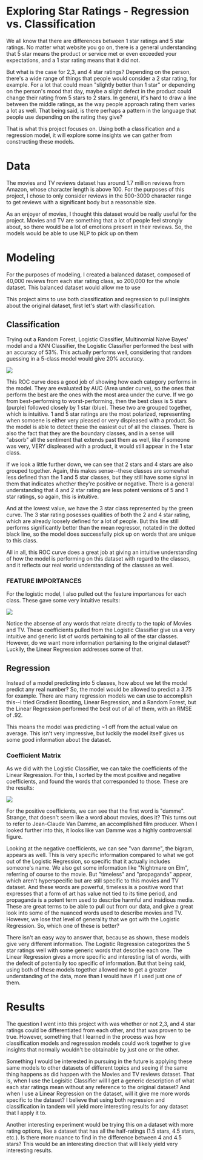 # Exploring Star Ratings - Regression vs. Classification

We all know that there are differences between 1 star ratings and 5 star ratings. No matter what website you go on, there is a general understanding that 5 star means the product or service met or even exceeded your expectations, and a 1 star rating means that it did not. 

But what is the case for 2,3, and 4 star ratings? Depending on the person, there's a wide range of things that people would consider a 2 star rating, for example. For a lot that could mean "slightly better than 1 star" or depending on the person's mood that day, maybe a slight defect in the product could change their rating from 5 stars to 2 stars. In general, it's hard to draw a line between the middle ratings, as the way people approach rating them varies a lot as well. That being said, is there perhaps a pattern in the language that people use depending on the rating they give?

That is what this project focuses on. Using both a classification and a regression model, it will explore some insights we can gather from constructing these models.

# Data

The movies and TV reviews dataset has around 1.7 million reviews from Amazon, whose character length is above 100. For the purposes of this project, I chose to only consider reviews in the 500-3000 character range to get reviews with a significant body but a reasonable size.

As an enjoyer of movies, I thought this dataset would be really useful for the project. Movies and TV are something that a lot of people feel strongly about, so there would be a lot of emotions present in their reviews. So, the models would be able to use NLP to pick up on them

# Modeling

For the purposes of modeling, I created a balanced dataset, composed of 40,000 reviews from each star rating class, so 200,000 for the whole dataset. This balanced dataset would allow me to use 

This project aims to use both classification and regression to pull insights about the original dataset, first let's start with classification.

## Classification

Trying out a Random Forest, Logistic Classifier, Multinomial Naive Bayes' model and a KNN Classifier, the Logistic Classifier performed the best with an accuracy of 53%. This actually performs well, considering that random guessing in a 5-class model would give 20% accuracy.

![](images/ROC.png)

This ROC curve does a good job of showing how each category performs in the model. They are evaluated by AUC (Area under curve), so the ones that perform the best are the ones with the most area under the curve. If we go from best-performing to worst-performing, then the best class is 5 stars (purple) followed closely by 1 star (blue). These two are grouped together, which is intuitive. 1 and 5 star ratings are the most polarized, representing when somoene is either very pleased or very displeased with a product. So the model is able to detect these the easiest out of all the classes. There is also the fact that they are the boundary classes, and in a sense will "absorb" all the sentiment that extends past them as well, like if someone was very, VERY displeased with a product, it would still appear in the 1 star class.

If we look a little further down, we can see that 2 stars and 4 stars are also grouped together. Again, this makes sense--these classes are somewhat less defined than the 1 and 5 star classes, but they still have some signal in them that indicates whether they're positive or negative. There is a general understanding that 4 and 2 star rating are less potent versions of 5 and 1 star ratings, so again, this is intuitive.

And at the lowest value, we have the 3 star class represented by the green curve. The 3 star rating posesses qualities of both the 2 and 4 star rating, which are already loosely defined for a lot of people. But this line still performs significantly better than the mean regressor, notated in the dotted black line, so the model does successfully pick up on words that are unique to this class. 

All in all, this ROC curve does a great job at giving an intuitive understanding of how the model is performing on this dataset with regard to the classes, and it reflects our real world understanding of the classses as well.

### FEATURE IMPORTANCES

For the logistic model, I also pulled out the feature importances for each class. These gave some very intuitive results:

![](images/Untitled.png)

Notice the absense of any words that relate directly to the topic of Movies and TV. These coefficients pulled from the Logistic Classifier give us a very intuitive and generic list of words pertaining to all of the star classes. However, do we want more information pertaining to the original dataset? Luckily, the Linear Regression addresses some of that.

## Regression

Instead of a model predicting into 5 classes, how about we let the model predict any real number? So, the model would be allowed to predict a 3.75 for example. There are many regression models we can use to accomplish this--I tried Gradient Boosting, Linear Regression, and a Random Forest, but the Linear Regression performed the best out of all of them, with an RMSE of .92.

This means the model was predicting ~1 off from the actual value on average. This isn't very impressive, but luckily the model itself gives us some good information about the dataset.

### Coefficient Matrix

As we did with the Logistic Classifier, we can take the coefficients of the Linear Regression. For this, I sorted by the most positive and negative coefficients, and found the words that corresponded to those. These are the results:

![](images/text.png)

For the positive coefficients, we can see that the first word is "damme". Strange, that doesn't seem like a word about movies, does it? This turns out to refer to Jean-Claude Van Damme, an accomplished film producer. When I looked further into this, it looks like van Damme was a highly controversial figure.

Looking at the negative coefficients, we can see "van damme", the bigram, appears as well. This is very specific information compared to what we got out of the Logistic Regression, so specific that it actually includes someone's name. We also get some information like "Nightmare on Elm", referring of course to the movie. But "timeless" and "propaganda" appear, which aren't hyperspecific but are still specific to this movies and TV dataset. And these words are powerful, timeless is a positive word that expresses that a form of art has value not tied to its time period, and propaganda is a potent term used to describe harmful and insidious media. These are great terms to be able to pull out from our data, and give a great look into some of the nuanced words used to describe movies and TV. However, we lose that level of generality that we got with the Logistic Regression. So, which one of these is better?

There isn't an easy way to answer that, because as shown, these models give very different information. The Logistic Regression categorizes the 5 star ratings well with some generic words that describe each one. The Linear Regression gives a more specific and interesting list of words, with the defecit of potentially too specific of information. But that being said, using both of these models together allowed me to get a greater understanding of the data, more than I would have if I used just one of them. 

# Results

The question I went into this project with was whether or not 2,3, and 4 star ratings could be differentiated from each other, and that was proven to be true. However, something that I learned in the process was how classification models and regresssion models could work together to give insights that normally wouldn't be obtainable by just one or the other.

Something I would be interested in pursuing in the future is applying these same models to other datasets of different topics and seeing if the same thing happens as did happen with the Movies and TV reviews dataset. That is, when I use the Logisitic Classifier will I get a generic description of what each star ratings mean without any reference to the original dataset? And when I use a Linear Regression on the dataset, will it give me more words specific to the dataset? I believe that using both regression and classification in tandem will yield more interesting results for any dataset that I apply it to.

Another interesting experiment would be trying this on a dataset with more rating options, like a dataset that has all the half-ratings (1.5 stars, 4.5 stars, etc.). Is there more nuance to find in the difference between 4 and 4.5 stars? This would be an interesting direction that will likely yield very interesting results.
